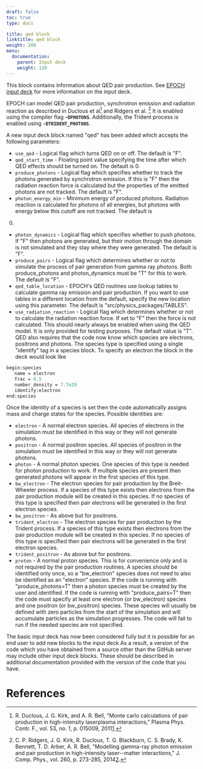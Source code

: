 ```yaml
---
draft: false
toc: true
type: docs

title: qed block
linktitle: qed block
weight: 200
menu:
  documentation:
    parent: Input deck
    weight: 120
---
```


This block contains information about QED pair production. See [EPOCH
input deck][Input_deck] for more information on the
input deck.

EPOCH can model QED pair production, synchrotron emission and radiation
reaction as described in Duclous et al[^1] and Ridgers et al. [^2] It is
enabled using the compiler flag **`-DPHOTONS`**. Additionally, the
Trident process is enabled using **`-DTRIDENT_PHOTONS`**.

A new input deck block named "qed" has been added which accepts the
following parameters:
- `use_qed` - Logical flag which turns QED on or off. The
default is "F".
- `qed_start_time` - Floating point value specifying the
time after which QED effects should be turned on. The default is 0.
- `produce_photons` - Logical flag which specifies whether
to track the photons generated by synchrotron emission. If this is "F"
then the radiation reaction force is calculated but the properties of
the emitted photons are not tracked. The default is "F".
- `photon_energy_min` - Minimum energy of produced photons.
Radiation reaction is calculated for photons of all energies, but
photons with energy below this cutoff are not tracked. The default is
0.
- `photon_dynamics` - Logical flag which specifies whether
to push photons. If "F" then photons are generated, but their motion
through the domain is not simulated and they stay where they were
generated. The default is "F".
- `produce_pairs` - Logical flag which determines whether or
not to simulate the process of pair generation from gamma ray photons.
Both produce_photons and photon_dynamics must be "T" for this to work.
The default is "F".
- `qed_table_location` - EPOCH's QED routines use lookup
tables to calculate gamma ray emission and pair production. If you want
to use tables in a different location from the default, specify the new
location using this parameter. The default is
"src/physics_packages/TABLES".
- `use_radiation_reaction` - Logical flag which determines
whether or not to calculate the radiation reaction force. If set to "F"
then the force is not calculated. This should nearly always be enabled
when using the QED model. It is only provided for testing purposes. The
default value is "T".
QED also requires that the code now know which species are electrons,
positrons and photons. The species type is specified using a single
"identify" tag in a species block. To specify an electron the block in
the deck would look like

```perl
begin:species
   name = electron
   frac = 0.5
   number_density = 7.7e29
   identify:electron
end:species
```

Once the identity of a species is set then the code automatically
assigns mass and charge states for the species. Possible identities
are:
- `electron` - A normal electron species. All species of
electrons in the simulation must be identified in this way or they will
not generate photons.
- `positron` - A normal positron species. All species of
positron in the simulation must be identified in this way or they will
not generate photons.
- `photon` - A normal photon species. One species of this
type is needed for photon production to work. If multiple species are
present then generated photons will appear in the first species of this
type.
- `bw_electron` - The electron species for pair production
by the Breit-Wheeler process. If a species of this type exists then
electrons from the pair production module will be created in this
species. If no species of this type is specified then pair electrons
will be generated in the first electron species.
- `bw_positron` - As above but for positrons.
- `trident_electron` - The electron species for pair
production by the Trident process. If a species of this type exists then
electrons from the pair production module will be created in this
species. If no species of this type is specified then pair electrons
will be generated in the first electron species.
- `trident_positron` - As above but for positrons.
- `proton` - A normal proton species. This is for convenience
only and is not required by the pair production routines.
A species should be identified only once, so a "bw_electron" species
does not need to also be identified as an "electron" species. If the
code is running with "produce_photons=T" then a photon species must be
created by the user and identified. If the code is running with
"produce_pairs=T" then the code must specify at least one electron (or
bw_electron) species and one positron (or bw_positron) species. These
species will usually be defined with zero particles from the start of
the simulation and will accumulate particles as the simulation
progresses. The code will fail to run if the needed species are not
specified.

The basic input deck has now been considered fully but it is possible
for an end user to add new blocks to the input deck As a result, a
version of the code which you have obtained from a source other than the
GitHub server may include other input deck blocks. These should
be described in additional documentation provided with the version of
the code that you have.

# References

<references />

[^1]: R. Duclous, J. G. Kirk, and A. R. Bell, "Monte carlo calculations
    of pair production in high-intensity laserplasma interactions,"
    Plasma Phys. Contr. F., vol. 53, no. 1, p. 015009,
    2011[1](http://iopscience.iop.org/article/10.1088/0741-3335/53/1/015009).

[^2]: C. P. Ridgers, J. G. Kirk, R. Duclous, T. G. Blackburn, C. S.
    Brady, K. Bennett, T. D. Arber, A. R. Bell, "Modelling gamma-ray
    photon emission and pair production in high-intensity laser--matter
    interactions," J. Comp. Phys., vol. 260, p. 273-285,
    2014[2](https://doi.org/10.1016/j.jcp.2013.12.007).


<!-- ########################  Cross references  ######################## -->


[Acknowledging_EPOCH]: /tutorial/acknowledging_epoch
[Basic_examples]: /tutorial/basic_examples
[Basic_examples__focussing_a_gaussian_beam]: /tutorial/basic_examples/#focussing_a_gaussian_beam
[Binary_files]: /tutorial/binary_files
[Calculable_particle_properties]: /tutorial/calculable_particle_properties
[Compiler_Flags]: /tutorial/compiler_flags
[Compiling]: /tutorial/compiling
[FAQ]: /tutorial/faq
[FAQ__how_do_i_obtain_the_code]: /tutorial/faq/#how_do_i_obtain_the_code
[Input_deck]: /tutorial/input_deck
[Input_deck_adf]: /tutorial/input_deck_adf
[Input_deck_boundaries]: /tutorial/input_deck_boundaries
[Input_deck_boundaries__cpml_boundary_conditions]: /tutorial/input_deck_boundaries/#cpml_boundary_conditions
[Input_deck_boundaries__thermal_boundary_conditions]: /tutorial/input_deck_boundaries/#thermal_boundary_conditions
[Input_deck_collisions]: /tutorial/input_deck_collisions
[Input_deck_constant]: /tutorial/input_deck_constant
[Input_deck_control]: /tutorial/input_deck_control
[Input_deck_control__basics]: /tutorial/input_deck_control/#basics
[Input_deck_control__maxwell_solvers]: /tutorial/input_deck_control/#maxwell_solvers
[Input_deck_control__requesting_output_dumps_at_run_time]: /tutorial/input_deck_control/#requesting_output_dumps_at_run_time
[Input_deck_control__stencil_block]: /tutorial/input_deck_control/#stencil_block
[Input_deck_control__strided_current_filtering]: /tutorial/input_deck_control/#strided_current_filtering
[Input_deck_dist_fn]: /tutorial/input_deck_dist_fn
[Input_deck_fields]: /tutorial/input_deck_fields
[Input_deck_injector]: /tutorial/input_deck_injector
[Input_deck_injector__keys]: /tutorial/input_deck_injector/#keys
[Input_deck_laser]: /tutorial/input_deck_laser
[Input_deck_operator]: /tutorial/input_deck_operator
[Input_deck_output__directives]: /tutorial/input_deck_output/#directives
[Input_deck_output_block]: /tutorial/input_deck_output_block
[Input_deck_output_block__derived_variables]: /tutorial/input_deck_output_block/#derived_variables
[Input_deck_output_block__directives]: /tutorial/input_deck_output_block/#directives
[Input_deck_output_block__dumpmask]: /tutorial/input_deck_output_block/#dumpmask
[Input_deck_output_block__multiple_output_blocks]: /tutorial/input_deck_output_block/#multiple_output_blocks
[Input_deck_output_block__particle_variables]: /tutorial/input_deck_output_block/#particle_variables
[Input_deck_output_block__single-precision_output]: /tutorial/input_deck_output_block/#single-precision_output
[Input_deck_output_global]: /tutorial/input_deck_output_global
[Input_deck_particle_file]: /tutorial/input_deck_particle_file
[Input_deck_probe]: /tutorial/input_deck_probe
[Input_deck_qed]: /tutorial/input_deck_qed
[Input_deck_species]: /tutorial/input_deck_species
[Input_deck_species__arbitrary_distribution_functions]: /tutorial/input_deck_species/#arbitrary_distribution_functions
[Input_deck_species__ionisation]: /tutorial/input_deck_species/#ionisation
[Input_deck_species__maxwell_juttner_distributions]: /tutorial/input_deck_species/#maxwell_juttner_distributions
[Input_deck_species__particle_migration_between_species]: /tutorial/input_deck_species/#particle_migration_between_species
[Input_deck_species__species_boundary_conditions]: /tutorial/input_deck_species/#species_boundary_conditions
[Input_deck_subset]: /tutorial/input_deck_subset
[Input_deck_window]: /tutorial/input_deck_window
[Landing]: /tutorial/landing
[Landing_Page]: /tutorial/landing_page
[Libraries]: /tutorial/libraries
[Links]: /tutorial/links
[Maths_parser__functions]: /tutorial/maths_parser/#functions
[Non-thermal_initial_conditions]: /tutorial/non-thermal_initial_conditions
[Previous_versions]: /tutorial/previous_versions
[Python]: /tutorial/python
[Running]: /tutorial/running
[SDF_Landing_Page]: /tutorial/sdf_landing_page
[Structure]: /tutorial/structure
[Using_EPOCH_in_practice]: /tutorial/using_epoch_in_practice
[Using_EPOCH_in_practice__manually_overriding_particle_parameters_set_by_the_autoloader]: /tutorial/using_epoch_in_practice/#manually_overriding_particle_parameters_set_by_the_autoloader
[Using_EPOCH_in_practice__parameterising_input_decks]: /tutorial/using_epoch_in_practice/#parameterising_input_decks
[Using_delta_f]: /tutorial/using_delta_f
[Visualising_SDF_files_with_IDL_or_GDL]: /tutorial/visualising_sdf_files_with_idl_or_gdl
[Visualising_SDF_files_with_LLNL_VisIt]: /tutorial/visualising_sdf_files_with_llnl_visit
[Workshop_examples]: /tutorial/workshop_examples
[Workshop_examples__a_2d_laser]: /tutorial/workshop_examples/#a_2d_laser
[Workshop_examples__a_basic_em-field_simulation]: /tutorial/workshop_examples/#a_basic_em-field_simulation
[Workshop_examples__getting_the_example_decks_for_this_workshop]: /tutorial/workshop_examples/#getting_the_example_decks_for_this_workshop
[Workshop_examples__specifying_particle_species]: /tutorial/workshop_examples/#specifying_particle_species
[Workshop_examples_continued]: /tutorial/workshop_examples_continued
